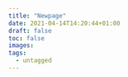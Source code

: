 ```yaml
---
title: "Newpage"
date: 2021-04-14T14:20:44+01:00
draft: false
toc: false
images:
tags:
  - untagged
---
```



